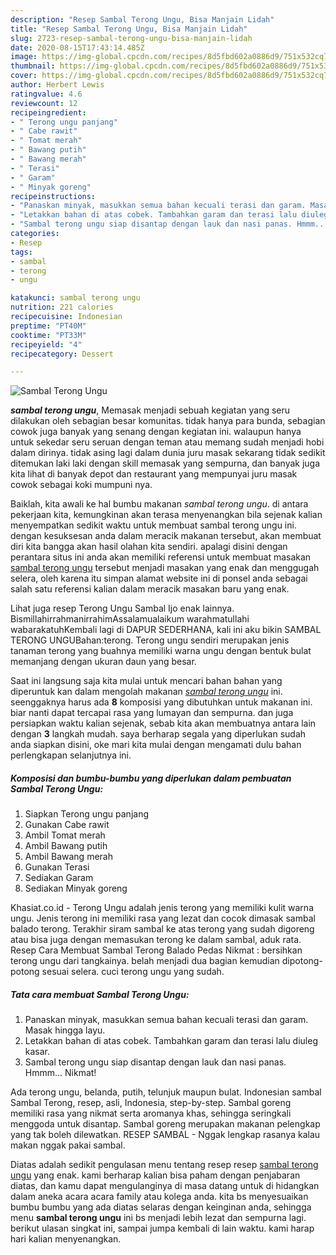```yaml
---
description: "Resep Sambal Terong Ungu, Bisa Manjain Lidah"
title: "Resep Sambal Terong Ungu, Bisa Manjain Lidah"
slug: 2723-resep-sambal-terong-ungu-bisa-manjain-lidah
date: 2020-08-15T17:43:14.485Z
image: https://img-global.cpcdn.com/recipes/8d5fbd602a0886d9/751x532cq70/sambal-terong-ungu-foto-resep-utama.jpg
thumbnail: https://img-global.cpcdn.com/recipes/8d5fbd602a0886d9/751x532cq70/sambal-terong-ungu-foto-resep-utama.jpg
cover: https://img-global.cpcdn.com/recipes/8d5fbd602a0886d9/751x532cq70/sambal-terong-ungu-foto-resep-utama.jpg
author: Herbert Lewis
ratingvalue: 4.6
reviewcount: 12
recipeingredient:
- " Terong ungu panjang"
- " Cabe rawit"
- " Tomat merah"
- " Bawang putih"
- " Bawang merah"
- " Terasi"
- " Garam"
- " Minyak goreng"
recipeinstructions:
- "Panaskan minyak, masukkan semua bahan kecuali terasi dan garam. Masak hingga layu."
- "Letakkan bahan di atas cobek. Tambahkan garam dan terasi lalu diuleg kasar."
- "Sambal terong ungu siap disantap dengan lauk dan nasi panas. Hmmm... Nikmat!"
categories:
- Resep
tags:
- sambal
- terong
- ungu

katakunci: sambal terong ungu 
nutrition: 221 calories
recipecuisine: Indonesian
preptime: "PT40M"
cooktime: "PT33M"
recipeyield: "4"
recipecategory: Dessert

---
```



![Sambal Terong Ungu](https://img-global.cpcdn.com/recipes/8d5fbd602a0886d9/751x532cq70/sambal-terong-ungu-foto-resep-utama.jpg)

<b><i>sambal terong ungu</i></b>, Memasak menjadi sebuah kegiatan yang seru dilakukan oleh sebagian besar komunitas. tidak hanya para bunda, sebagian cowok juga banyak yang senang dengan kegiatan ini. walaupun hanya untuk sekedar seru seruan dengan teman atau memang sudah menjadi hobi dalam dirinya. tidak asing lagi dalam dunia juru masak sekarang tidak sedikit ditemukan laki laki dengan skill memasak yang sempurna, dan banyak juga kita lihat di banyak depot dan restaurant yang mempunyai juru masak cowok sebagai koki mumpuni nya.

Baiklah, kita awali ke hal bumbu makanan <i>sambal terong ungu</i>. di antara pekerjaan kita, kemungkinan akan terasa menyenangkan bila sejenak kalian menyempatkan sedikit waktu untuk membuat sambal terong ungu ini. dengan kesuksesan anda dalam meracik makanan tersebut, akan membuat diri kita bangga akan hasil olahan kita sendiri. apalagi disini dengan perantara situs ini anda akan memiliki referensi untuk membuat masakan <u>sambal terong ungu</u> tersebut menjadi masakan yang enak dan menggugah selera, oleh karena itu simpan alamat website ini di ponsel anda sebagai salah satu referensi kalian dalam meracik masakan baru yang enak.

Lihat juga resep Terong Ungu Sambal Ijo enak lainnya. BismillahirrahmanirrahimAssalamualaikum warahmatullahi wabarakatuhKembali lagi di DAPUR SEDERHANA, kali ini aku bikin SAMBAL TERONG UNGUBahan:terong. Terong ungu sendiri merupakan jenis tanaman terong yang buahnya memiliki warna ungu dengan bentuk bulat memanjang dengan ukuran daun yang besar.


Saat ini langsung saja kita mulai untuk mencari bahan bahan yang diperuntuk kan dalam mengolah makanan <u><i>sambal terong ungu</i></u> ini. seenggaknya harus ada <b>8</b> komposisi yang dibutuhkan untuk makanan ini. biar nanti dapat tercapai rasa yang lumayan dan sempurna. dan juga persiapkan waktu kalian sejenak, sebab kita akan membuatnya antara lain dengan <b>3</b> langkah mudah. saya berharap segala yang diperlukan sudah anda siapkan disini, oke mari kita mulai dengan mengamati dulu bahan perlengkapan selanjutnya ini.

<!--inarticleads1-->

##### Komposisi dan bumbu-bumbu yang diperlukan dalam pembuatan Sambal Terong Ungu:

1. Siapkan  Terong ungu panjang
1. Gunakan  Cabe rawit
1. Ambil  Tomat merah
1. Ambil  Bawang putih
1. Ambil  Bawang merah
1. Gunakan  Terasi
1. Sediakan  Garam
1. Sediakan  Minyak goreng


Khasiat.co.id - Terong Ungu adalah jenis terong yang memiliki kulit warna ungu. Jenis terong ini memiliki rasa yang lezat dan cocok dimasak sambal balado terong. Terakhir siram sambal ke atas terong yang sudah digoreng atau bisa juga dengan memasukan terong ke dalam sambal, aduk rata. Resep Cara Membuat Sambal Terong Balado Pedas Nikmat : bersihkan terong ungu dari tangkainya. belah menjadi dua bagian kemudian dipotong-potong sesuai selera. cuci terong ungu yang sudah. 

<!--inarticleads2-->

##### Tata cara membuat Sambal Terong Ungu:

1. Panaskan minyak, masukkan semua bahan kecuali terasi dan garam. Masak hingga layu.
1. Letakkan bahan di atas cobek. Tambahkan garam dan terasi lalu diuleg kasar.
1. Sambal terong ungu siap disantap dengan lauk dan nasi panas. Hmmm... Nikmat!


Ada terong ungu, belanda, putih, telunjuk maupun bulat. Indonesian sambal Sambal Terong, resep, asli, Indonesia, step-by-step. Sambal goreng memiliki rasa yang nikmat serta aromanya khas, sehingga seringkali menggoda untuk disantap. Sambal goreng merupakan makanan pelengkap yang tak boleh dilewatkan. RESEP SAMBAL - Nggak lengkap rasanya kalau makan nggak pakai sambal. 

Diatas adalah sedikit pengulasan menu tentang resep resep <u>sambal terong ungu</u> yang enak. kami berharap kalian bisa paham dengan penjabaran diatas, dan kamu dapat mengulanginya di masa datang untuk di hidangkan dalam aneka acara acara family atau kolega anda. kita bs menyesuaikan bumbu bumbu yang ada diatas selaras dengan keinginan anda, sehingga menu <b>sambal terong ungu</b> ini bs menjadi lebih lezat dan sempurna lagi. berikut ulasan singkat ini, sampai jumpa kembali di lain waktu. kami harap hari kalian menyenangkan.
